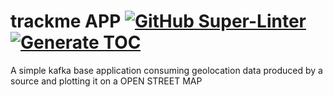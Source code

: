 # trackme APP [![GitHub Super-Linter](https://github.com/PrabhatBara/trackme/actions/workflows/linter.yml/badge.svg)](https://github.com/PrabhatBara/trackme/actions/workflows/linter.yml) [![Generate TOC](https://github.com/PrabhatBara/trackme/actions/workflows/toc.yml/badge.svg)](https://github.com/PrabhatBara/trackme/actions/workflows/toc.yml)

A simple kafka base application consuming geolocation data produced by a source and plotting it on a OPEN STREET MAP

<!-- START doctoc generated TOC please keep comment here to allow auto update -->
<!-- END doctoc generated TOC please keep comment here to allow auto update -->
